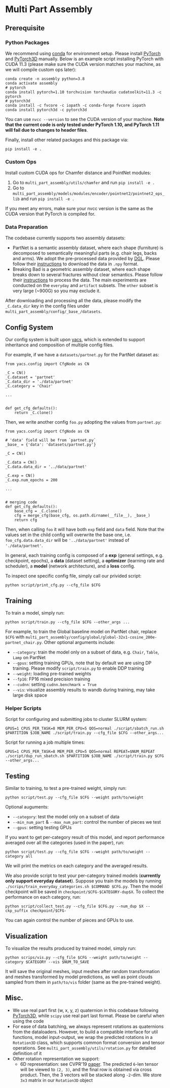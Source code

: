 # Multi Part Assembly

## Prerequisite

### Python Packages

We recommend using [conda](https://docs.conda.io/projects/conda/en/latest/user-guide/install/index.html) for environment setup.
Please install [PyTorch](https://pytorch.org/) and [PyTorch3D](https://pytorch3d.org/) manually.
Below is an example script installing PyTorch with CUDA 11.3 (please make sure the CUDA version matches your machine, as we will compile custom ops later):

```
conda create -n assembly python=3.8
conda activate assembly
# pytorch
conda install pytorch=1.10 torchvision torchaudio cudatoolkit=11.3 -c pytorch
# pytorch3d
conda install -c fvcore -c iopath -c conda-forge fvcore iopath
conda install pytorch3d -c pytorch3d
```

You can use `nvcc --version` to see the CUDA version of your machine.
**Note that the current code is only tested under PyTorch 1.10, and PyTorch 1.11 will fail due to changes to header files**.

Finally, install other related packages and this package via:

```
pip install -e .
```

### Custom Ops

Install custom CUDA ops for Chamfer distance and PointNet modules:

1. Go to `multi_part_assembly/utils/chamfer` and run `pip install -e .`
2. Go to `multi_part_assembly/models/modules/encoder/pointnet2/pointnet2_ops_lib` and run `pip install -e .`

If you meet any errors, make sure your nvcc version is the same as the CUDA version that PyTorch is compiled for.

### Data Preparation

The codebase currently supports two assembly datasets:

-   PartNet is a semantic assembly dataset, where each shape (furniture) is decomposed to semantically meaningful parts (e.g. chair legs, backs and arms). We adopt the pre-processed data provided by [DGL](https://github.com/hyperplane-lab/Generative-3D-Part-Assembly). Please follow their [instructions](https://github.com/hyperplane-lab/Generative-3D-Part-Assembly#file-structure) to download the data in `.npy` format.
-   Breaking Bad is a geometric assembly dataset, where each shape breaks down to several fractures without clear semantics. Please follow their [instructions](https://github.com/Breaking-Bad-Dataset/Breaking-Bad-Dataset.github.io/blob/main/README.md) to process the data. The main experiments are conducted on the `everyday` and `artifact` subsets. The `other` subset is very large (~900G) so you may exclude it.

After downloading and processing all the data, please modify the `_C.data_dir` key in the config files under `multi_part_assembly/config/_base_/datasets`.

## Config System

Our config system is built upon [yacs](https://github.com/rbgirshick/yacs), which is extended to support inheritance and composition of multiple config files.

For example, if we have a `datasets/partnet.py` for the PartNet dataset as:

```
from yacs.config import CfgNode as CN

_C = CN()
_C.dataset = 'partnet'
_C.data_dir = './data/partnet'
_C.category = 'Chair'

...


def get_cfg_defaults():
    return _C.clone()

```

Then, we write another config `foo.py` adopting the values from `partnet.py`:

```
from yacs.config import CfgNode as CN

# 'data' field will be from `partnet.py`
_base_ = {'data': 'datasets/partnet.py'}

_C = CN()

_C.data = CN()
_C.data.data_dir = '../data/partnet'

_C.exp = CN()
_C.exp.num_epochs = 200

...


# merging code
def get_cfg_defaults():
    base_cfg = _C.clone()
    cfg = merge_cfg(base_cfg, os.path.dirname(__file__), _base_)
    return cfg

```

Then, when calling `foo` it will have both `exp` field and `data` field.
Note that the values set in the child config will overwrite the base one, i.e. `foo_cfg.data.data_dir` will be `'../data/partnet'` instead of `'./data/partnet'`.

In general, each training config is composed of a **exp** (general settings, e.g. checkpoint, epochs), a **data** (dataset setting), a **optimizer** (learning rate and scheduler), a **model** (network architecture), and a **loss** config.

To inspect one specific config file, simply call our privided script:

```
python script/print_cfg.py --cfg_file $CFG
```

## Training

To train a model, simply run:

```
python script/train.py --cfg_file $CFG --other_args ...
```

For example, to train the Global baseline model on PartNet chair, replace `$CFG` with `multi_part_assembly/config/global/global-32x1-cosine_200e-partnet_chair.py`.
Other optional arguments include:

-   `--category`: train the model only on a subset of data, e.g. `Chair`, `Table`, `Lamp` on PartNet
-   `--gpus`: setting training GPUs, note that by default we are using DP training. Please modify `script/train.py` to enable DDP training
-   `--weight`: loading pre-trained weights
-   `--fp16`: FP16 mixed precision training
-   `--cudnn`: setting `cudnn.benchmark = True`
-   `--vis`: visualize assembly results to wandb during training, may take large disk space

### Helper Scripts

Script for configuring and submitting jobs to cluster SLURM system:

```
GPUS=1 CPUS_PER_TASK=8 MEM_PER_CPU=5 QOS=normal ./script/sbatch_run.sh $PARTITION $JOB_NAME ./script/train.py --cfg_file $CFG --other_args...
```

Script for running a job multiple times:

```
GPUS=1 CPUS_PER_TASK=8 MEM_PER_CPU=5 QOS=normal REPEAT=$NUM_REPEAT ./script/dup_run_sbatch.sh $PARTITION $JOB_NAME ./script/train.py $CFG --other_args...
```

## Testing

Similar to training, to test a pre-trained weight, simply run:

```
python script/test.py --cfg_file $CFG --weight path/to/weight
```

Optional auguments:

-   `--category`: test the model only on a subset of data
-   `--min_num_part` & `--max_num_part`: control the number of pieces we test
-   `--gpus`: setting testing GPUs

If you want to get per-category result of this model, and report performance averaged over all the categories (used in the paper), run:

```
python script/test.py --cfg_file $CFG --weight path/to/weight --category all
```

We will print the metrics on each category and the averaged results.

We also provide script to test your per-category trained models (**currently only support everyday dataset**). Suppose you train the models by running `./scrips/train_everyday_categories.sh $COMMAND $CFG.py`. Then the model checkpoint will be saved in `checkpoint/$CFG-$CATEGORY-dup$X`. To collect the performance on each category, run:

```
python script/collect_test.py --cfg_file $CFG.py --num_dup $X --ckp_suffix checkpoint/$CFG-
```

You can again control the number of pieces and GPUs to use.

## Visualization

To visualize the results produced by trained model, simply run:

```
python scrips/vis.py --cfg_file $CFG --weight path/to/weight --category $CATEGORY --vis $NUM_TO_SAVE
```

It will save the original meshes, input meshes after random transformation and meshes transformed by model predictions, as well as point clouds sampled from them in `path/to/vis` folder (same as the pre-trained weight).

## Misc.

-   We use real part first (w, x, y, z) quaternion in this codebase following [PyTorch3D](https://pytorch3d.org/), while `scipy` use real part last format. Please be careful when using the code
-   For ease of data batching, we always represent rotations as quaternions from the dataloaders. However, to build a compatible interface for util functions, model input-output, we wrap the predicted rotations in a `Rotation3D` class, which supports common format conversion and tensor operations. See `multi_part_assembly/utils/rotation.py` for detailed definition of it
-   Other rotation representation we support:
    -   6D representation: see CVPR'19 [paper](https://zhouyisjtu.github.io/project_rotation/rotation.html). The predicted `6`-len tensor will be viewed to `(2, 3)`, and the final row is obtained via cross product. Then, the 3 vectors will be stacked along `-2`-dim. We store `3x3` matrix in our `Rotation3D` object
